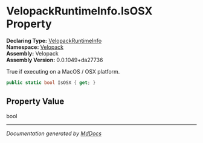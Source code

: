 ﻿<!--  
  <auto-generated>   
    The contents of this file were generated by a tool.  
    Changes to this file may be list if the file is regenerated  
  </auto-generated>   
-->

# VelopackRuntimeInfo.IsOSX Property

**Declaring Type:** [VelopackRuntimeInfo](../index.md)  
**Namespace:** [Velopack](../../index.md)  
**Assembly:** Velopack  
**Assembly Version:** 0.0.1049+da27736

 True if executing on a MacOS \/ OSX platform. 

```csharp
public static bool IsOSX { get; }
```

## Property Value

bool

___

*Documentation generated by [MdDocs](https://github.com/ap0llo/mddocs)*
